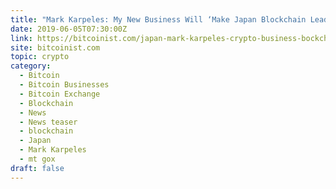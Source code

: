 ```yaml
---
title: "Mark Karpeles: My New Business Will ‘Make Japan Blockchain Leader’"
date: 2019-06-05T07:30:00Z
link: https://bitcoinist.com/japan-mark-karpeles-crypto-business-bockchain/?utm_medium=RSS&utm_source=hune
site: bitcoinist.com
topic: crypto
category:
  - Bitcoin
  - Bitcoin Businesses
  - Bitcoin Exchange
  - Blockchain
  - News
  - News teaser
  - blockchain
  - Japan
  - Mark Karpeles
  - mt gox
draft: false
---
```

